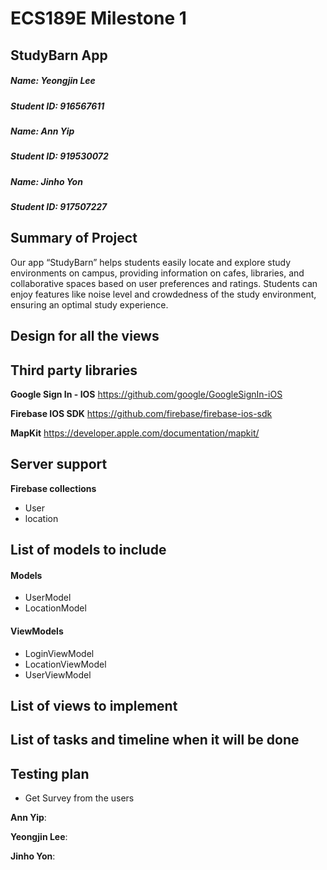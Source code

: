 # ECS189E Milestone 1

## StudyBarn App

##### Name: Yeongjin Lee
##### Student ID: 916567611
##### Name: Ann Yip
##### Student ID: 919530072
##### Name: Jinho Yon
##### Student ID: 917507227

## Summary of Project
Our app “StudyBarn” helps students easily locate and explore study environments on campus, providing information on cafes, libraries, and collaborative spaces based on user preferences and ratings. Students can enjoy features like noise level and crowdedness of the study environment, ensuring an optimal study experience.

## Design for all the views

## Third party libraries
**Google Sign In - IOS**
https://github.com/google/GoogleSignIn-iOS

**Firebase IOS SDK**
https://github.com/firebase/firebase-ios-sdk

**MapKit**
https://developer.apple.com/documentation/mapkit/

## Server support
**Firebase collections**
- User
- location

## List of models to include
#### Models
- UserModel
- LocationModel
  
#### ViewModels
- LoginViewModel
- LocationViewModel
- UserViewModel

## List of views to implement

## List of tasks and timeline when it will be done

## Testing plan
- Get Survey from the users

**Ann Yip**: 

**Yeongjin Lee**: 

**Jinho Yon**: 

